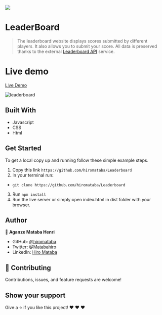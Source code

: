 ![](https://img.shields.io/badge/Microverse-blueviolet)

# LeaderBoard

> The leaderboard website displays scores submitted by different players. It also allows you to submit your score. All data is preserved thanks to the external [Leaderboard API](https://www.notion.so/Leaderboard-API-service-24c0c3c116974ac49488d4eb0267ade3) service.

# Live demo

[Live Demo](https://hiromataba.github.io/Leaderboard/dist/)

![leaderboard](https://user-images.githubusercontent.com/75126481/127539466-3a6f6835-ccfb-4feb-b7c9-e7dc657bce00.png)


## Built With

- Javascript
- CSS
- Html

## Get Started

To get a local copy up and running follow these simple example steps.

1. Copy this link `https://github.com/hiromataba/Leaderboard`
2. In your terminal run:
- `git clone https://github.com/hiromataba/Leaderboard` 
3. Run `npm install` 
4. Run the live server or simply open index.html in dist folder with your browser.

## Author

👤 **Aganze Mataba Henri**

- GitHub: [@hiromataba](https://github.com/hiromataba)
- Twitter: [@Matabahiro](https://twitter.com/MatabaHiro)
- LinkedIn: [Hiro Mataba](https://www.linkedin.com/in/hiro-mataba-1bb910209/)

## 🤝 Contributing

Contributions, issues, and feature requests are welcome!

## Show your support

Give a ⭐️ if you like this project! ❤️ ❤️ ❤️ 
